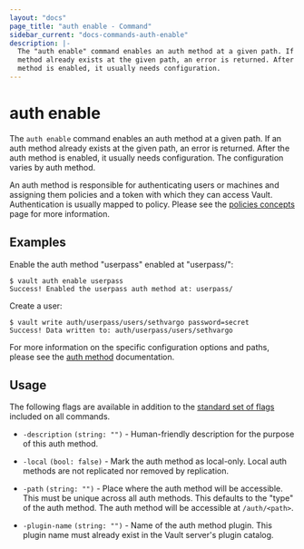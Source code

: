 ```yaml
---
layout: "docs"
page_title: "auth enable - Command"
sidebar_current: "docs-commands-auth-enable"
description: |-
  The "auth enable" command enables an auth method at a given path. If an auth
  method already exists at the given path, an error is returned. After the auth
  method is enabled, it usually needs configuration.
---
```


# auth enable

The `auth enable` command enables an auth method at a given path. If an auth
method already exists at the given path, an error is returned. After the auth
method is enabled, it usually needs configuration. The configuration varies by
auth method.

An auth method is responsible for authenticating users or machines and assigning
them policies and a token with which they can access Vault. Authentication is
usually mapped to policy. Please see the [policies
concepts](/docs/concepts/policies.html) page for more information.

## Examples

Enable the auth method "userpass" enabled at "userpass/":

```text
$ vault auth enable userpass
Success! Enabled the userpass auth method at: userpass/
```

Create a user:

```text
$ vault write auth/userpass/users/sethvargo password=secret
Success! Data written to: auth/userpass/users/sethvargo
```

For more information on the specific configuration options and paths, please see
the [auth method](/docs/auth/index.html) documentation.

## Usage

The following flags are available in addition to the [standard set of
flags](/docs/commands/index.html) included on all commands.

- `-description` `(string: "")` - Human-friendly description for the purpose of
  this auth method.

- `-local` `(bool: false)` - Mark the auth method as local-only. Local auth
  methods are not replicated nor removed by replication.

- `-path` `(string: "")` - Place where the auth method will be accessible. This
  must be unique across all auth methods. This defaults to the "type" of the
  auth method. The auth method will be accessible at `/auth/<path>`.

- `-plugin-name` `(string: "")` - Name of the auth method plugin. This plugin
  name must already exist in the Vault server's plugin catalog.
